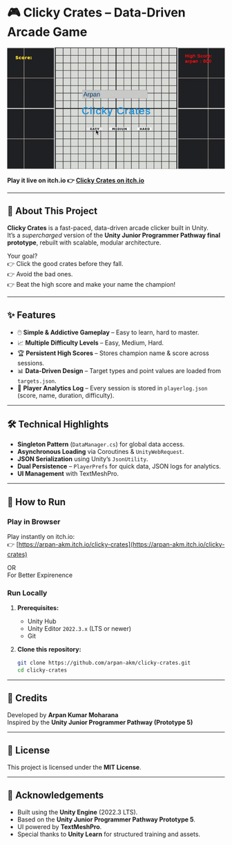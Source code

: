 # 🎮 Clicky Crates – Data-Driven Arcade Game

![Gameplay](https://raw.githubusercontent.com/ArpanMoharana/Clicky-Crates-Unity-Game/f4e7ec4906d9810e9f9ccd5d21e6bcf37b3af8bd/Click_Crates.gif)




**Play it live on itch.io 👉 [Clicky Crates on itch.io](https://arpan-akm.itch.io/clicky-crates)**  

---

## 📖 About This Project
**Clicky Crates** is a fast-paced, data-driven arcade clicker built in Unity.  
It’s a *supercharged* version of the **Unity Junior Programmer Pathway final prototype**, rebuilt with scalable, modular architecture.

Your goal?  
👉 Click the good crates before they fall.  
👉 Avoid the bad ones.  
👉 Beat the high score and make your name the champion!  

---

## ✨ Features
- 🖱️ **Simple & Addictive Gameplay** – Easy to learn, hard to master.  
- 📈 **Multiple Difficulty Levels** – Easy, Medium, Hard.  
- 🏆 **Persistent High Scores** – Stores champion name & score across sessions.  
- 📊 **Data-Driven Design** – Target types and point values are loaded from `targets.json`.  
- 📝 **Player Analytics Log** – Every session is stored in `playerlog.json` (score, name, duration, difficulty).  

---

## 🛠️ Technical Highlights
- **Singleton Pattern** (`DataManager.cs`) for global data access.  
- **Asynchronous Loading** via Coroutines & `UnityWebRequest`.  
- **JSON Serialization** using Unity’s `JsonUtility`.  
- **Dual Persistence** – `PlayerPrefs` for quick data, JSON logs for analytics.  
- **UI Management** with TextMeshPro.  

---

## 🚀 How to Run

### Play in Browser
Play instantly on itch.io:  
👉 [https://arpan-akm.itch.io/clicky-crates](https://arpan-akm.itch.io/clicky-crates) 
<p>
   <H9>OR <br>
      For Better Expirenence</H9>
</p>

### Run Locally
1. **Prerequisites:**  
   - Unity Hub  
   - Unity Editor `2022.3.x` (LTS or newer)  
   - Git  

2. **Clone this repository:**
   ```bash
   git clone https://github.com/arpan-akm/clicky-crates.git
   cd clicky-crates
---

## 🙌 Credits
Developed by **Arpan Kumar Moharana**  
Inspired by the **Unity Junior Programmer Pathway (Prototype 5)**

---

## 📜 License
This project is licensed under the **MIT License**.  


---

## 🙏 Acknowledgements
- Built using the **Unity Engine** (2022.3 LTS).  
- Based on the **Unity Junior Programmer Pathway Prototype 5**.  
- UI powered by **TextMeshPro**.  
- Special thanks to **Unity Learn** for structured training and assets.  


